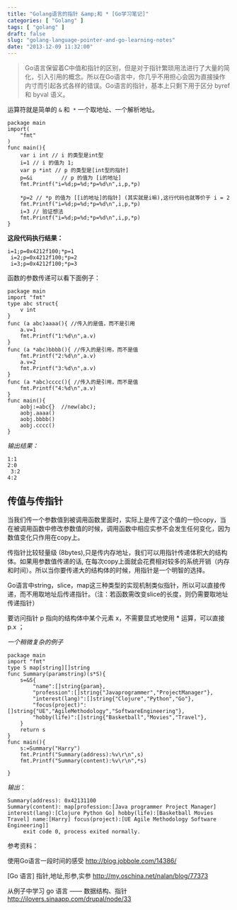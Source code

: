 ```yaml
---
title: "Golang语言的指针 &amp;和 * [Go学习笔记]"
categories: [ "Golang" ]
tags: [ "golang" ]
draft: false
slug: "golang-language-pointer-and-go-learning-notes"
date: "2013-12-09 11:32:00"
---
```


> Go语言保留着C中值和指针的区别，但是对于指针繁琐用法进行了大量的简化，引入引用的概念。所以在Go语言中，你几乎不用担心会因为直接操作内寸而引起各式各样的错误。Go语言的指针，基本上只剩下用于区分
> byref 和 byval 语义。

运算符就是简单的 `&` 和` *` 一个取地址、一个解析地址。

    package main
    import(
        "fmt"
    )
    func main(){
        var i int // i 的类型是int型
        i=1 // i 的值为 1;
        var p *int // p 的类型是[int型的指针]
        p=&i         // p 的值为 [i的地址]
        fmt.Printf("i=%d;p=%d;*p=%d\n",i,p,*p)
    
        *p=2 // *p 的值为 [[i的地址]的指针] (其实就是i嘛),这行代码也就等价于 i = 2
        fmt.Printf("i=%d;p=%d;*p=%d\n",i,p,*p)
        i=3 // 验证想法
        fmt.Printf("i=%d;p=%d;*p=%d\n",i,p,*p)
    }


<!--more-->


**这段代码执行结果：**

    i=1;p=0x4212f100;*p=1
     i=2;p=0x4212f100;*p=2
     i=3;p=0x4212f100;*p=3

函数的参数传递可以看下面例子：

    package main
    import "fmt"
    type abc struct{
        v int
    } 
    func (a abc)aaaa(){ //传入的是值，而不是引用
        a.v=1
        fmt.Printf("1:%d\n",a.v)
    }
    func (a *abc)bbbb(){ //传入的是引用，而不是值
        fmt.Printf("2:%d\n",a.v)
        a.v=2
        fmt.Printf("3:%d\n",a.v)
    }
    func (a *abc)cccc(){ //传入的是引用，而不是值
        fmt.Printf("4:%d\n",a.v)
    }
    func main(){
        aobj:=abc{}  //new(abc);
        aobj.aaaa()
        aobj.bbbb()
        aobj.cccc()
    }

*输出结果：*

    1:1     
    2:0
     3:2
    4:2

## 传值与传指针
当我们传一个参数值到被调用函数里面时，实际上是传了这个值的一份copy，当在被调用函数中修改参数值的时候，调用函数中相应实参不会发生任何变化，因为数值变化只作用在copy上。

传指针比较轻量级 (8bytes),只是传内存地址，我们可以用指针传递体积大的结构体。如果用参数值传递的话, 在每次copy上面就会花费相对较多的系统开销（内存和时间）。所以当你要传递大的结构体的时候，用指针是一个明智的选择。

Go语言中string，slice，map这三种类型的实现机制类似指针，所以可以直接传递，而不用取地址后传递指针。（注：若函数需改变slice的长度，则仍需要取地址传递指针）

要访问指针 p 指向的结构体中某个元素 x，不需要显式地使用 * 运算，可以直接 p.x ；

*一个稍微复杂的例子* 

    package main
    import "fmt"
    type S map[string][]string
    func Summary(paramstring)(s*S){
        s=&S{
            "name":[]string{param},
            "profession":[]string{"Javaprogrammer","ProjectManager"},
            "interest(lang)":[]string{"Clojure","Python","Go"},
            "focus(project)":[]string{"UE","AgileMethodology","SoftwareEngineering"},
            "hobby(life)":[]string{"Basketball","Movies","Travel"},
        }
        return s
    }
    func main(){
        s:=Summary("Harry")
        fmt.Printf("Summary(address):%v\r\n",s)
        fmt.Printf("Summary(content):%v\r\n",*s)
    
    }

*输出*：

    Summary(address): 0x42131100     
    Summary(content): map[profession:[Java programmer Project Manager] interest(lang):[Clojure Python Go] hobby(life):[Basketball Movies Travel] name:[Harry] focus(project):[UE Agile Methodology Software Engineering]]
         exit code 0, process exited normally.     


参考资料：

使用Go语言一段时间的感受
http://blog.jobbole.com/14386/

[Go 语言] 指针,地址,形参,实参
http://my.oschina.net/nalan/blog/77373

从例子中学习 go 语言 —— 数据结构、指针
http://ilovers.sinaapp.com/drupal/node/33
